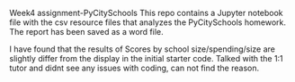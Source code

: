 Week4 assignment-PyCitySchools
This repo contains a Jupyter notebook file with the csv resource files that analyzes the PyCitySchools homework. 
The report has been saved as a word file.

I have found that the results of Scores by school size/spending/size are slightly differ from the display in the initial starter code.
Talked with the 1:1 tutor and didnt see any issues with coding, can not find the reason.
